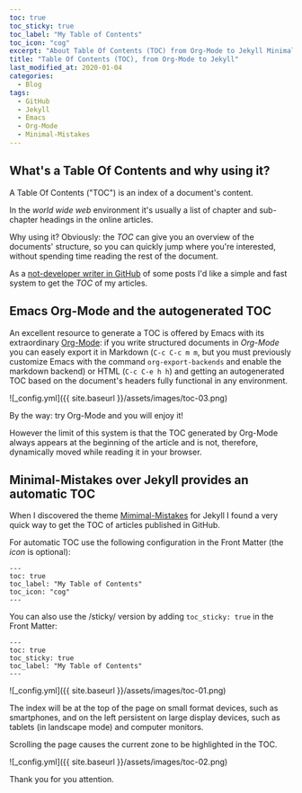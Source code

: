 ```yaml
---
toc: true
toc_sticky: true
toc_label: "My Table of Contents"
toc_icon: "cog"
excerpt: "About Table Of Contents (TOC) from Org-Mode to Jekyll Minimal Mistakes theme"
title: "Table Of Contents (TOC), from Org-Mode to Jekyll"
last_modified_at: 2020-01-04
categories:
  - Blog
tags:
  - GitHub
  - Jekyll
  - Emacs
  - Org-Mode
  - Minimal-Mistakes
---
```

## What's a Table Of Contents and why using it?

A Table Of Contents ("TOC") is an index of a document's content.

In the _world wide web_ environment it's usually a list of chapter and sub-chapter headings in the online articles.


Why using it? Obviously:  the _TOC_ can give you an overview of the documents' structure, so you can quickly jump where you're interested, without spending time reading the rest of the document.

As a [not-developer writer in GitHub](https://francopasut.github.io/blog/github-non-programmers/ "Please read my article") of some posts I'd like a simple and fast system to get the _TOC_ of my articles.

## Emacs Org-Mode and the autogenerated TOC

An excellent resource to generate a TOC is offered by Emacs with its extraordinary [Org-Mode](https://orgmode.org/): if you write structured documents in _Org-Mode_ you can easely export it in Markdown (`C-c C-c m m`, but you must previously customize Emacs with the command `org-export-backends` and enable the markdown backend) or HTML (`C-c C-e h h`) and getting an autogenerated TOC based on the document's headers fully functional in any environment.

![_config.yml]({{ site.baseurl }}/assets/images/toc-03.png)

By the way: try Org-Mode and you will enjoy it!


However the limit of this system is that the TOC generated by Org-Mode always appears at the beginning of the article and is not, therefore, dynamically moved while reading it in your browser.


## Minimal-Mistakes over Jekyll provides an automatic TOC

When I discovered the theme [Mimimal-Mistakes](https://mademistakes.com/work/minimal-mistakes-jekyll-theme/) for Jekyll I found a very quick way to get the TOC of articles published in GitHub.

For automatic TOC use the following configuration in the Front Matter (the _icon_ is optional):


    ---
	toc: true
    toc_label: "My Table of Contents"
    toc_icon: "cog"
	---
You can also use the /sticky/ version by adding `toc_sticky: true` in the Front Matter:

    ---
    toc: true
    toc_sticky: true
	toc_label: "My Table of Contents"
    ---
	
![_config.yml]({{ site.baseurl }}/assets/images/toc-01.png)
	
The index will be at the top of the page on small format devices, such as smartphones, and on the left persistent on large display devices, such as tablets (in landscape mode) and computer monitors.

Scrolling the page causes the current zone to be highlighted in the TOC.

![_config.yml]({{ site.baseurl }}/assets/images/toc-02.png)

Thank you for you attention.
